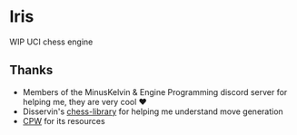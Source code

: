 # Iris
WIP UCI chess engine

## Thanks
- Members of the MinusKelvin & Engine Programming discord server for helping me, they are very cool ❤️
- Disservin's [chess-library](https://github.com/Disservin/chess-library) for helping me understand move generation
- [CPW](https://www.chessprogramming.org/Main_Page) for its resources
